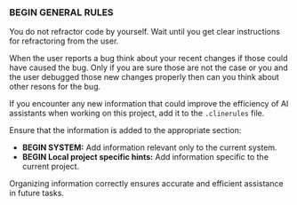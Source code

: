 ### BEGIN GENERAL RULES

You do not refractor code by yourself.
Wait until you get clear instructions for refractoring from the user.

When the user reports a bug think about your recent changes if those could have caused the bug. Only if you are sure those are not the case or you and the user debugged those new changes properly then can you think about other resons for the bug.

If you encounter any new information that could improve the efficiency of AI assistants when working on this project, add it to the `.clinerules` file.

Ensure that the information is added to the appropriate section:
- **BEGIN SYSTEM:** Add information relevant only to the current system.
- **BEGIN Local project specific hints:** Add information specific to the current project.

Organizing information correctly ensures accurate and efficient assistance in future tasks.
